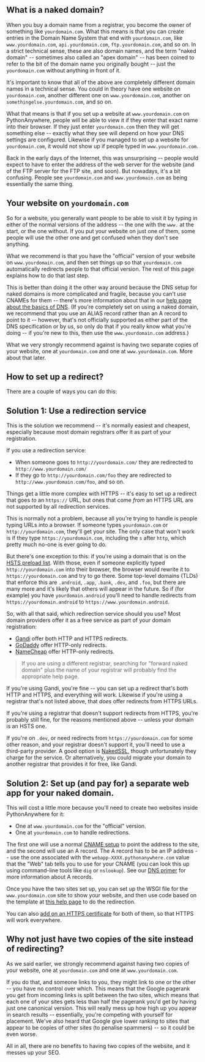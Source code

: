 <!--
.. title: Naked domains
.. slug: NakedDomains
.. date: 2015-05-13 14:35:28 UTC+01:00
.. tags:
.. category:
.. link:
.. description:
.. type: text
-->

## What is a naked domain?

When you buy a domain name from a registrar, you become the owner of something
like `yourdomain.com`.  What this means is that you can create entries in the
Domain Name System that end with `yourdomain.com`, like `www.yourdomain.com`,
`api.yourdomain.com`, `ftp.yourdomain.com`, and so on.  In a strict technical
sense, these are also domain names, and the term "naked domain" -- sometimes
also called an "apex domain" -- has been coined to refer to the bit of the
domain name you originally bought -- just the `yourdomain.com` without anything
in front of it.

It's important to know that all of the above are completely different domain names
in a technical sense.  You could in theory have one website on `yourdomain.com`,
another different one on `www.yourdomain.com`, another on `somethingelse.yourdomain.com`,
and so on.

What that means is that if you set up a website at `www.yourdomain.com` on
PythonAnywhere, people will be able to view it if they enter that exact name
into their browser.  If they just enter `yourdomain.com` then they will get
something else -- exactly what they see will depend on how your DNS settings
are configured.   Likewise if you managed to set up a website for
`yourdomain.com`, it would not show up if people typed in `www.yourdomain.com`.

Back in the early days of the Internet, this was unsurprising -- people would
expect to have to enter the address of the web server for the website (and of
the FTP server for the FTP site, and soon).  But nowadays, it's a bit confusing.
People see `yourdomain.com` and `www.yourdomain.com` as being
essentially the same thing.


## Your website on `yourdomain.com`

So for a website, you generally want people to be able to visit it by typing in
either of the normal versions of the address -- the one with the `www.` at the
start, or the one without.  If you put your website on just one of them, some
people will use the other one and get confused when they don't see anything.

What we recommend is that you have the "official" version of your website on
`www.yourdomain.com`, and then set things up so that `yourdomain.com`
automatically redirects people to that official version.  The rest of this
page explains how to do that last step.

This is better than doing it the other way around because the DNS setup for
naked domains is more complicated and fragile, because you can't use CNAMEs for
them -- there's more information about that in our
[help page about the basics of DNS](/pages/DNSPrimer).  (If you're completely
set on using a naked domain, we recommend that you use an ALIAS record rather
than an A record to point to it -- however, that's not officially supported as
either part of the DNS specification or by us, so only do that if you really
know what you're doing -- if you're new to this, then use the
`www.yourdomain.com` address.)

What we very strongly recommend against is having two separate copies of your
website, one at `yourdomain.com` and one at `www.yourdomain.com`.  More about
that later.


## How to set up a redirect?

There are a couple of ways you can do this:

## Solution 1: Use a redirection service

This is the solution we recommend -- it's normally easiest and cheapest,
especially because most domain registrars offer it as part of your registration.

If you use a redirection service:

* When someone goes to `http://yourdomain.com/` they are redirected to
`http://www.yourdomain.com/`
* If they go to `http://yourdomain.com/foo` they are redirected to
`http://www.yourdomain.com/foo`, and so on.

Things get a little more complex with HTTPS -- it's easy to set up a redirect
that goes *to* an `https://` URL, but ones that come *from* an HTTPS URL are
not supported by all redirection services.

This is normally not a problem,
because all you're trying to handle is people typing URLs into a browser.  If
someone types `yourdomain.com` or `http://yourdomain.com`, they'll get your
site.  The only case that won't work is if they type `https://yourdomain.com`,
including the `s` after `http`, which pretty much no-one is ever going to do.

But there's one exception to this: if you're using a domain that is on the
[HSTS preload list](https://en.wikipedia.org/wiki/HTTP_Strict_Transport_Security).
With those, even if someone explicitly typed `http://yourdomain.com`
into their browser, the browser would rewrite it to `https://yourdomain.com` and
try to go there.  Some top-level domains (TLDs) that enforce this are `.android`, `.app`, `.bank`, `.dev`,
and `.foo`, but there are many more and it's likely that others will appear in
the future.  So if (for example) you have `yourdomain.android` you'll need to
handle redirects from `https://yourdomain.android` to `https://www.yourdomain.android`.

So, with all that said, which redirection service should you use?  Most domain
providers offer it as a free service as part of your domain registration:

  * [Gandi](https://docs.gandi.net/en/domain_names/common_operations/web_forwarding.html) offer both HTTP and HTTPS redirects.
  * [GoDaddy](https://uk.godaddy.com/help/forward-a-domain-12123) offer HTTP-only redirects.
  * [NameCheap](https://www.namecheap.com/support/knowledgebase/article.aspx/385/2237/how-to-redirect-a-url-for-a-domain) offer HTTP-only redirects.

> If you are using a different registrar, searching for "forward naked domain" plus
> the name of your registrar will probably find the appropriate help page.

If you're using Gandi, you're fine -- you can set up a redirect that's both
HTTP and HTTPS, and everything will work.  Likewise if you're using a registrar
that's not listed above, that *does* offer redirects from HTTPS URLs.

If you're using a registrar that doesn't support redirects from HTTPS, you're
probably still fine, for the reasons mentioned above -- unless your domain is an
HSTS one.

If you're on `.dev`, or need redirects from `https://yourdomain.com` for some other
reason, and your registrar doesn't support it, you'll need to use a third-party
provider.  A good option is [NakedSSL](https://www.nakedssl.com/), though unfortunately
they charge for the service.  Or alternatively, you could migrate your domain
to another registrar that provides it for free, like Gandi.


## Solution 2: Set up (and pay for) a separate web app for your naked domain.

This will cost a little more because you'll need to create two websites inside
PythonAnywhere for it:

* One at `www.yourdomain.com` for the "official" version.
* One at `yourdomain.com` to handle redirections.

The first one will use a normal [CNAME setup](/pages/CustomDomains) to point
the address to the site, and the second will use an A record.
The A record has to be an IP address -- use the one associated with the
`webapp-XXXX.pythonanywhere.com` value that the "Web" tab tells you to use for
your CNAME (you can look this up using command-line tools like `dig` or
`nslookup`).  See our [DNS primer](/pages/DNSPrimer) for more information about
A records.

Once you have the two sites set up, you can set up the WSGI file for the
`www.yourdomain.com` site to show your website, and then use code based on the
template at [this help page](/pages/RedirectWebApp) to do the redirection.

You can also
[add on an HTTPS certificate](https://help.pythonanywhere.com/pages/HTTPSSetup)
for both of them, so that HTTPS will work everywhere.


## Why not just have two copies of the site instead of redirecting?

As we said earlier, we strongly recommend against having two copies of your
website, one at `yourdomain.com` and one at `www.yourdomain.com`.

If you do that, and someone links to
you, they might link to one or the other -- you have no control over which.
This means that the Google pagerank you get from incoming links is split between
the two sites, which means that each one of your sites gets less than half the
pagerank you'd get by having just one canonical version. This will really mess
up how high up you appear in search results -- essentially, you're competing
with yourself for placement. We've also heard that Google give lower ranking to
sites that appear to be copies of other sites (to penalise spammers) -- so it
could be even worse.

All in all, there are no benefits to having two copies of the website, and it
messes up your SEO.
